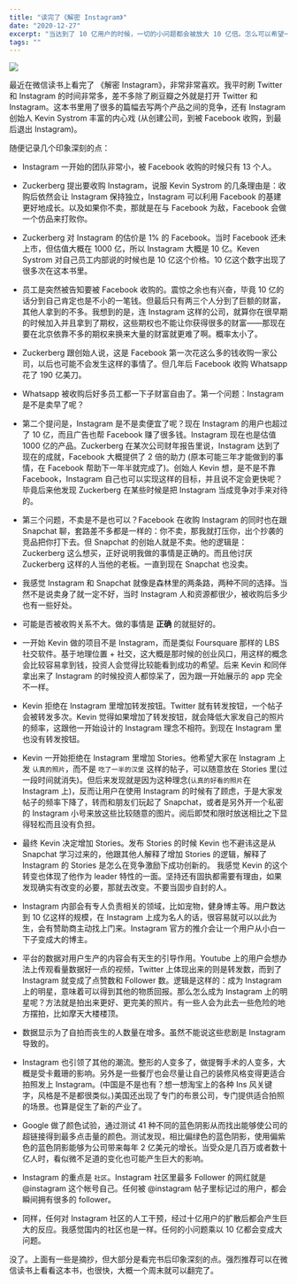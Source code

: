 ```yaml
---
title: "读完了《解密 Instagram》"
date: "2020-12-27"
excerpt: "当达到了 10 亿用户的时候，一切的小问题都会被放大 10 亿倍。怎么可以希望一个公司可以解决这个世界的全部问题呢？"
tags: ""
---
```


![](/images/instagram-1.jpg)

最近在微信读书上看完了 《解密 Instagram》，非常非常喜欢。我平时刷 Twitter 和 Instagram 的时间非常多，差不多除了刷豆瓣之外就是打开 Twitter 和 Instagram。这本书里用了很多的篇幅去写两个产品之间的竞争，还有 Instagram 创始人 Kevin Systrom 丰富的内心戏 (从创建公司，到被 Facebook 收购，到最后退出 Instagram)。

随便记录几个印象深刻的点：

- Instagram 一开始的团队非常小，被 Facebook 收购的时候只有 13 个人。

- Zuckerberg 提出要收购 Instagram，说服 Kevin Systrom 的几条理由是：收购后依然会让 Instagram 保持独立，Instagram 可以利用 Facebook 的基建更好地成长。以及如果你不卖，那就是在与 Facebook 为敌，Facebook 会做一个仿品来打败你。

- Zuckerberg 对 Instagram 的估价是 1% 的 Facebook。当时 Facebook 还未上市，但估值大概在 1000 亿，所以 Instagram 大概是 10 亿。Keven Systrom 对自己员工内部说的时候也是 10 亿这个价格。10 亿这个数字出现了很多次在这本书里。

- 员工是突然被告知要被 Facebook 收购的。震惊之余也有兴奋，毕竟 10 亿的话分到自己肯定也是不小的一笔钱。但最后只有两三个人分到了巨额的财富，其他人拿到的不多。我想到的是，连 Instagram 这样的公司，就算你在很早期的时候加入并且拿到了期权，这些期权也不能让你获得很多的财富——那现在要在北京依靠不多的期权来换来大量的财富就更难了啊。概率太小了。

- Zuckerberg 跟创始人说，这是 Facebook 第一次花这么多的钱收购一家公司，以后也可能不会发生这样的事情了。但几年后 Facebook 收购 Whatsapp 花了 190 亿美刀。

- Whatsapp 被收购后好多员工都一下子财富自由了。第一个问题：Instagram 是不是卖早了呢？

- 第二个提问是，Instagram 是不是卖便宜了呢？现在 Instagram 的用户也超过了 10 亿，而且广告也帮 Facebook 赚了很多钱。Instagram 现在也是估值 1000 亿的产品。Zuckerberg 在某次公司财年报告里说，Instagram 达到了现在的成就，Facebook 大概提供了 2 倍的助力 (原本可能三年才能做到的事情，在 Facebook 帮助下一年半就完成了)。创始人 Kevin 想，是不是不靠 Facebook，Instagram 自己也可以实现这样的目标，并且说不定会更快呢？毕竟后来他发现 Zuckerberg 在某些时候是把 Instagram 当成竞争对手来对待的。

- 第三个问题，不卖是不是也可以？Facebook 在收购 Instagram 的同时也在跟 Snapchat 聊，套路差不多都是一样的：你不卖，那我就打压你，出个抄袭的竞品把你打下去。但 Snapchat 的创始人就是不卖。他的逻辑是：Zuckerberg 这么想买，正好说明我做的事情是正确的。而且他讨厌 Zuckerberg 这样的人当他的老板。一直到现在 Snapchat 也没卖。

- 我感觉 Instagram 和 Snapchat 就像是森林里的两条路，两种不同的选择。当然不是说卖身了就一定不好，当时 Instagram 人和资源都很少，被收购后多少也有一些好处。

- 可能是否被收购关系不大。做的事情是 **正确** 的就挺好的。

- 一开始 Kevin 做的项目不是 Instagram，而是类似 Foursquare 那样的 LBS 社交软件。基于地理位置 + 社交，这大概是那时候的创业风口，用这样的概念会比较容易拿到钱，投资人会觉得比较能看到成功的希望。后来 Kevin 和同伴拿出来了 Instagram 的时候投资人都惊呆了，因为跟一开始展示的 app 完全不一样。

- Kevin 拒绝在 Instagram 里增加转发按钮。Twitter 就有转发按钮，一个帖子会被转发多次。Kevin 觉得如果增加了转发按钮，就会降低大家发自己的照片的频率，这跟他一开始设计的 Instagram 理念不相符。到现在 Instagram 里也没有转发按钮。

- Kevin 一开始拒绝在 Instagram 里增加 Stories。他希望大家在 Instagram 上发 `认真的照片`，而不是 `吃了一半的汉堡` 这样的帖子，可以随意放在 Stories 里(过一段时间就消失)。但后来发现就是因为这种理念(`认真的好看的照片`在 Instagram 上)，反而让用户在使用 Instagram 的时候有了顾虑，于是大家发帖子的频率下降了，转而和朋友们玩起了 Snapchat，或者是另外开一个私密的 Instagram 小号来放这些比较随意的图片。阅后即焚和限时放送相比之下显得轻松而且没有负担。

- 最终 Kevin 决定增加 Stories。发布 Stories 的时候 Kevin 也不避讳这是从 Snapchat 学习过来的，他跟其他人解释了增加 Stories 的逻辑，解释了 Instagram 的 Stories 是怎么在竞争激励下成功创新的。
  我感觉 Kevin 的这个转变也体现了他作为 leader 特性的一面。坚持还有固执都需要有理由，如果发现确实有改变的必要，那就去改变。不要当固步自封的人。

- Instagram 内部会有专人负责相关的领域，比如宠物，健身博主等。用户数达到 10 亿这样的规模，在 Instagram 上成为名人的话，很容易就可以以此为生，会有赞助商主动找上门来。Instagram 官方的推介会让一个用户从小白一下子变成大的博主。

- 平台的数据对用户生产的内容会有天生的引导作用。Youtube 上的用户会想办法上传观看量数据好一点的视频，Twitter 上体现出来的则是转发数，而到了 Instagram 就变成了点赞数和 Follower 数。逻辑是这样的：成为 Instagram 上的明星，意味着可以得到其他的物质回报。那么怎么成为 Instagram 上的明星呢？方法就是拍出来更好、更完美的照片。有一些人会为此去一些危险的地方摆拍，比如摩天大楼楼顶。

- 数据显示为了自拍而丧生的人数量在增多。虽然不能说这些悲剧是 Instagram 导致的。

- Instagram 也引领了其他的潮流。整形的人变多了，做提臀手术的人变多，大概是受卡戴珊的影响。另外是一些餐厅也会尽量让自己的装修风格变得更适合拍照发上 Instagram。(中国是不是也有？想一想淘宝上的各种 Ins 风关键字，风格是不是都很类似。)美国还出现了专门的布景公司，专门提供适合拍照的场景。也算是促生了新的产业了。

- Google 做了颜色试验，通过测试 41 种不同的蓝色阴影从而找出能够使公司的超链接得到最多点击量的颜色。测试发现，相比偏绿色的蓝色阴影，使用偏紫色的蓝色阴影能够为公司带来每年 2 亿美元的增长。当受众是几百万或者数十亿人时，看似微不足道的变化也可能产生巨大的影响。

- Instagram 的重点是 `社区`。Instagram 社区里最多 Follower 的网红就是 @instagram 这个帐号自己。任何被 @instagram 帖子里标记过的用户，都会瞬间拥有很多的 follower。

- 同样，任何对 Instagram 社区的人工干预，经过十亿用户的扩散后都会产生巨大的反应。我感觉国内的社区也是一样。任何的小问题乘以 10 亿都会变成大问题。

没了。上面有一些是摘抄，但大部分是看完书后印象深刻的点。强烈推荐可以在微信读书上看看这本书，也很快，大概一个周末就可以翻完了。

